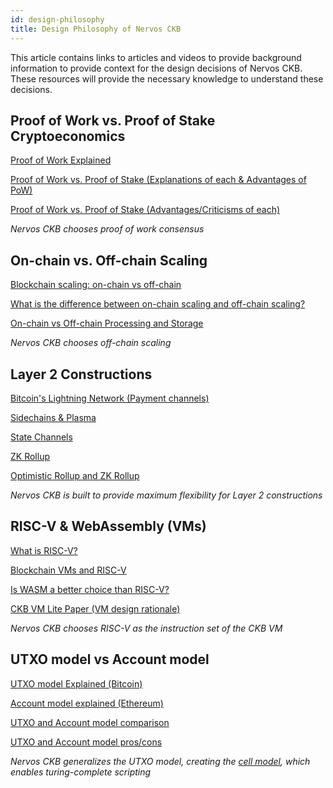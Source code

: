```yaml
---
id: design-philosophy
title: Design Philosophy of Nervos CKB
---
```


This article contains links to articles and videos to provide background information to provide context for the design decisions of Nervos CKB. These resources will provide the necessary knowledge to understand these decisions.



## Proof of Work vs. Proof of Stake Cryptoeconomics

[Proof of Work Explained](https://www.youtube.com/watch?v=EWfGzeF3Xmw)

[Proof of Work vs. Proof of Stake (Explanations of each & Advantages of PoW)](https://medium.com/@hydrominer/proof-of-work-vs-proof-of-stake-7b3afe24f0cc)

[Proof of Work vs. Proof of Stake (Advantages/Criticisms of each)](https://edge.app/blog/proof-of-work-vs-proof-of-stake/)

*Nervos CKB chooses proof of work consensus*



## On-chain vs. Off-chain Scaling

[Blockchain scaling: on-chain vs off-chain](https://bdtechtalks.com/2019/09/16/blockchain-scaling-on-chain-vs-off-chain/)

[What is the difference between on-chain scaling and off-chain scaling?](https://bitcoin.stackexchange.com/questions/63375/what-is-the-difference-between-on-chain-scaling-and-off-chain-scaling)

[On-chain vs Off-chain Processing and Storage](https://www.youtube.com/watch?v=aEpLdKbPTV4)

*Nervos CKB chooses off-chain scaling*



## Layer 2 Constructions

[Bitcoin's Lightning Network (Payment channels)](https://www.youtube.com/watch?v=rrr_zPmEiME)

[Sidechains & Plasma](https://www.youtube.com/watch?v=l6h50Omq_hs)

[State Channels](https://www.youtube.com/watch?v=tADoptxNuzQ)

[ZK Rollup](https://www.youtube.com/watch?v=QyM9qdFKsEA)

[Optimistic Rollup and ZK Rollup](https://medium.com/matter-labs/optimistic-vs-zk-rollup-deep-dive-ea141e71e075)

*Nervos CKB is built to provide maximum flexibility for Layer 2 constructions*



## RISC-V & WebAssembly (VMs)

[What is RISC-V?](https://codasip.com/2016/09/22/what-is-risc-vwhy-do-we-care-and-why-you-should-too/)

[Blockchain VMs and RISC-V](https://www.youtube.com/watch?v=QHjmykiyT5Q)

[Is WASM a better choice than RISC-V?](https://www.reddit.com/r/RISCV/comments/a9kxm5/is_wasm_a_better_choice_than_riscv/)

[CKB VM Lite Paper (VM design rationale)](https://medium.com/@m.quinn/ckb-vm-lite-paper-6b01082d9123)

*Nervos CKB chooses RISC-V as the instruction set of the CKB VM*



## UTXO model vs Account model

[UTXO model Explained (Bitcoin)](https://komodoplatform.com/whats-utxo/)

[Account model explained (Ethereum)](https://thecoinoffering.com/learn/ethereum-transactions/)

[UTXO and Account model comparison](https://hackernoon.com/utxo-and-account-model-comparison-v-2-cdf9669c6c0d)

[UTXO and Account model pros/cons](https://medium.com/@sunflora98/utxo-vs-account-balance-model-5e6470f4e0cf)

*Nervos CKB generalizes the UTXO model, creating the [cell model](https://www.youtube.com/watch?v=EBoTUw4MI0k), which enables turing-complete scripting*


